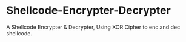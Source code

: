 # Shellcode-Encrypter-Decrypter
A Shellcode Encrypter &amp; Decrypter, Using XOR Cipher to enc and dec shellcode.
